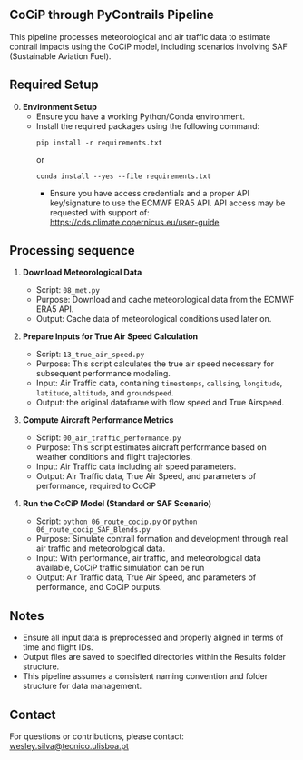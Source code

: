 CoCiP through PyContrails Pipeline
------------------------------------------------------------

This pipeline processes meteorological and air traffic data to estimate contrail impacts using the CoCiP model, including scenarios involving SAF (Sustainable Aviation Fuel).

Required Setup
--------------

0. **Environment Setup**
   - Ensure you have a working Python/Conda environment.
   - Install the required packages using the following command:
     ```
     pip install -r requirements.txt
     ```
     or
     ```     
     conda install --yes --file requirements.txt
     ``` 
     - Ensure you have access credentials and a proper API key/signature to use the ECMWF ERA5 API.
       API access may be requested with support of: https://cds.climate.copernicus.eu/user-guide
  
Processing sequence
-------------------

1. **Download Meteorological Data**
     - Script: `08_met.py`
     - Purpose: Download and cache meteorological data from the ECMWF ERA5 API.
     - Output: Cache data of meteorological conditions used later on.    

2. **Prepare Inputs for True Air Speed Calculation**
     - Script: `13_true_air_speed.py`
     - Purpose: This script calculates the true air speed necessary for subsequent performance modeling.
     - Input: Air Traffic data, containing `timestemps`, `callsing`, `longitude`, `latitude`, `altitude`, and `groundspeed`.
     - Output: the original dataframe with flow speed and True Airspeed.

3. **Compute Aircraft Performance Metrics**
     - Script: `00_air_traffic_performance.py`
     - Purpose: This script estimates aircraft performance based on weather conditions and flight trajectories.
     - Input: Air Traffic data including air speed parameters.
     - Output: Air Traffic data, True Air Speed, and parameters of performance, required to CoCiP

4. **Run the CoCiP Model (Standard or SAF Scenario)**
     - Script: `python 06_route_cocip.py` or `python 06_route_cocip_SAF_Blends.py`
     - Purpose: Simulate contrail formation and development through real air traffic and meteorological data.
     - Input: With performance, air traffic, and meteorological data available, CoCiP traffic simulation can be run
     - Output: Air Traffic data, True Air Speed, and parameters of performance, and CoCiP outputs.

Notes
------------------------------------------------------------

- Ensure all input data is preprocessed and properly aligned in terms of time and flight IDs.
- Output files are saved to specified directories within the Results folder structure.
- This pipeline assumes a consistent naming convention and folder structure for data management.

Contact
-------

For questions or contributions, please contact: wesley.silva@tecnico.ulisboa.pt
